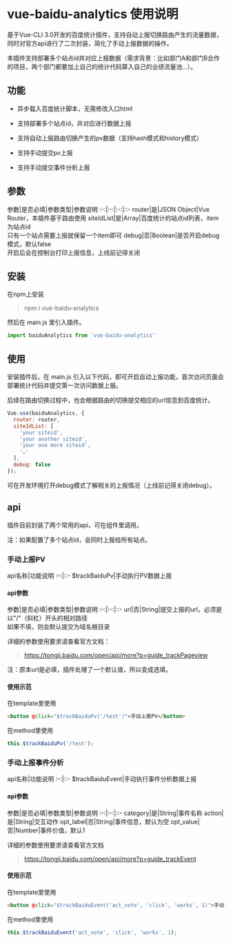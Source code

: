 vue-baidu-analytics 使用说明
===

基于Vue-CLI 3.0开发的百度统计插件，支持自动上报切换路由产生的流量数据，同时对官方api进行了二次封装，简化了手动上报数据的操作。

本插件支持部署多个站点id并对应上报数据（需求背景：比如部门A和部门B合作的项目，两个部门都要加上自己的统计代码算入自己的业绩流量池…）。

## 功能

* 异步载入百度统计脚本，无需修改入口html

* 支持部署多个站点id，并对应进行数据上报

* 支持自动上报路由切换产生的pv数据（支持hash模式和history模式）

* 支持手动提交pv上报

* 支持手动提交事件分析上报

## 参数

参数|是否必填|参数类型|参数说明
:-:|:-:|:-:|::-
router|是|JSON Object|Vue Router，本插件基于路由使用
siteIdList|是|Array|百度统计的站点id列表，item为站点id<br>只有一个站点需要上报就保留一个item即可
debug|否|Boolean|是否开启debug模式，默认false<br>开启后会在控制台打印上报信息，上线前记得关闭

## 安装

在npm上安装

>npm i vue-baidu-analytics

然后在 main.js 里引入插件。

```javascript
import baiduAnalytics from 'vue-baidu-analytics'
```

## 使用

安装插件后，在 main.js 引入以下代码，即可开启自动上报功能，首次访问页面会部署统计代码并提交第一次访问数据上报。

后续在路由切换过程中，也会根据路由的切换提交相应的url信息到百度统计。

```javascript
Vue.use(baiduAnalytics, {
  router: router,
  siteIdList: [
    'your siteid',
    'your another siteid',
    'your one more siteid',
    '…'
  ],
  debug: false
});
```

可在开发环境打开debug模式了解相关的上报情况（上线前记得关闭debug）。

## api

插件目前封装了两个常用的api，可在组件里调用。

注：如果配置了多个站点id，会同时上报给所有站点。

### 手动上报PV

api名称|功能说明
:-:|::-
$trackBaiduPv|手动执行PV数据上报

#### api参数

参数|是否必填|参数类型|参数说明
:-:|:-:|::-
url|否|String|提交上报的url，必须是以"/"（斜杠）开头的相对路径<br>如果不填，则会默认提交为域名根目录

详细的参数使用要求请查看官方文档：

>https://tongji.baidu.com/open/api/more?p=guide_trackPageview

注：原本url是必填，插件处理了一个默认值，所以变成选填。

#### 使用示范

在template里使用

```html
<button @click="$trackBaiduPv('/test')">手动上报PV</button>
```

在method里使用

```javascript
this.$trackBaiduPv('/test');
```

### 手动上报事件分析

api名称|功能说明
:-:|::-
$trackBaiduEvent|手动执行事件分析数据上报

#### api参数

参数|是否必填|参数类型|参数说明
:-:|:-:|::-
category|是|String|事件名称
action|是|String|交互动作
opt_label|否|String|事件信息，默认为空
opt_value|否|Number|事件价值，默认1

详细的参数使用要求请查看官方文档

>https://tongji.baidu.com/open/api/more?p=guide_trackEvent

#### 使用示范

在template里使用

```html
<button @click="$trackBaiduEvent('act_vote', 'click', 'works', 1)">手动上报分析事件</button>
```

在method里使用

```javascript
this.$trackBaiduEvent('act_vote', 'click', 'works', 1);
```
